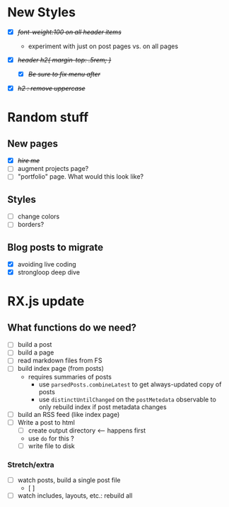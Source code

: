 # New Styles

* [X] ~~*font-weight:100 on all header items*~~
  * experiment with just on post pages vs. on all pages
* [X] ~~*header h2{ margin-top: .5rem; }*~~
  * [X] ~~*Be sure to fix menu after*~~
* [X] ~~*h2 : remove uppercase*~~


# Random stuff

## New pages
* [X] ~~*hire me*~~
* [ ] augment projects page?
* [ ] "portfolio" page. What would this look like?

## Styles
* [ ] change colors
* [ ] borders?

## Blog posts to migrate
* [x] avoiding live coding
* [x] strongloop deep dive

# RX.js update

## What functions do we need?
* [ ] build a post
* [ ] build a page
* [ ] read markdown files from FS
* [ ] build index page (from posts)
  * requires summaries of posts
    * use `parsedPosts.combineLatest` to get always-updated copy of posts
    * use `distinctUntilChanged` on the `postMetedata` observable to only rebuild index if post metadata changes
* [ ] build an RSS feed (like index page)
* [ ] Write a post to html
  * [ ] create output directory <-- happens first
  * use `do` for this ?
  * [ ] write file to disk

### Stretch/extra
* [ ] watch posts, build a single post file
  * [ ] 
* [ ] watch includes, layouts, etc.: rebuild all